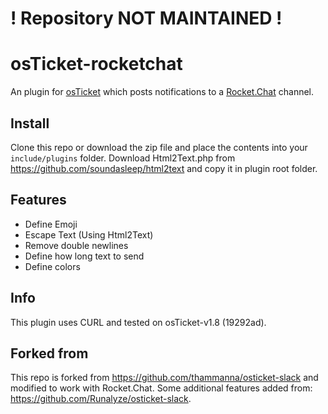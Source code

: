 ! Repository NOT MAINTAINED !
=============


osTicket-rocketchat
==============
An plugin for [osTicket](https://osticket.com) which posts notifications to a [Rocket.Chat](https://github.com/RocketChat) channel.

Install
--------
Clone this repo or download the zip file and place the contents into your `include/plugins` folder.
Download Html2Text.php from https://github.com/soundasleep/html2text and copy it in plugin root folder.

Features
--------
* Define Emoji
* Escape Text (Using Html2Text)
* Remove double newlines
* Define how long text to send
* Define colors

Info
------
This plugin uses CURL and tested on osTicket-v1.8 (19292ad).

Forked from
------
This repo is forked from https://github.com/thammanna/osticket-slack and modified to work with Rocket.Chat.
Some additional features added from: https://github.com/Runalyze/osticket-slack.
